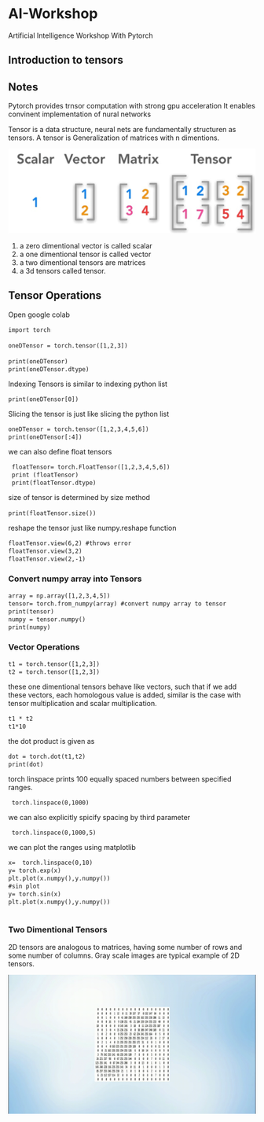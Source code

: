 # AI-Workshop
 Artificial Intelligence Workshop With Pytorch

## Introduction to tensors


## Notes 
Pytorch provides trnsor computation with strong gpu acceleration
It enables convinent implementation of nural networks

Tensor is a data structure, neural nets are fundamentally structuren as tensors.
A tensor is Generalization of matrices with n dimentions. 

![Basic Tensor Structure](https://raw.githubusercontent.com/ShumailaAhmed/AI-Workshop/main/tensors.png?token=ALS5FOFOIKBHZSLPVMXH23TAC2N7G)

1. a zero dimentional vector is called scalar  
2. a one dimentional tensor is called vector   
3. a two dimentional tensors are matrices  
4. a 3d tensors called tensor.  

## Tensor Operations

Open google colab  

```!pip install torch
import torch

oneDTensor = torch.tensor([1,2,3])

print(oneDTensor)
print(oneDTensor.dtype)

```
 Indexing Tensors is similar to indexing python list
 
 ```
 print(oneDTensor[0])
 ```
Slicing the tensor is just like slicing the python list

```
oneDTensor = torch.tensor([1,2,3,4,5,6])
print(oneDTensor[:4])
```

we can also define float tensors

```
 floatTensor= torch.FloatTensor([1,2,3,4,5,6])
 print (floatTensor)
 print(floatTensor.dtype)
 ```
 
 size of tensor is determined by size method
 
 ```print(floatTensor.size())```
 
 
 reshape the tensor just like numpy.reshape function 
 
 ```floatTensor.view(6,1)
 floatTensor.view(6,2) #throws error
 floatTensor.view(3,2)
 floatTensor.view(2,-1)
 ```
 
 ### Convert numpy array into Tensors
 
 ```import numpy as np
 array = np.array([1,2,3,4,5])
 tensor= torch.from_numpy(array) #convert numpy array to tensor
 print(tensor)
 numpy = tensor.numpy()
 print(numpy)
 ```
 
 ### Vector Operations
 
 ```
 t1 = torch.tensor([1,2,3])
t2 = torch.tensor([1,2,3])
 ```
 
 these one dimentional tensors behave like vectors, such that if we add these vectors, each homologous value is added, similar is the case with tensor multiplication and scalar multiplication.
 
 ```t1+t2
 t1 * t2
 t1*10
 
 ```
 the dot product is given as
 
 ```
 dot = torch.dot(t1,t2)
 print(dot)
 ```
 torch linspace prints 100 equally spaced numbers between specified ranges.

 ```
  torch.linspace(0,1000)
 ```
 
 we can also explicitly spicify spacing by third parameter
 
 ```
  torch.linspace(0,1000,5)
 ```
 
 we can plot the ranges using matplotlib
 
```import matplotlib.pyplot as plt
x=  torch.linspace(0,10)
y= torch.exp(x)
plt.plot(x.numpy(),y.numpy())
#sin plot
y= torch.sin(x)
plt.plot(x.numpy(),y.numpy())


```

### Two Dimentional Tensors

2D tensors are analogous to matrices, having some number of rows and some number of columns. Gray scale images are typical example of 2D tensors. 

![2d Tensor example Gray-scale Image](https://raw.githubusercontent.com/ShumailaAhmed/AI-Workshop/main/grayscale.gif?token=ALS5FOD72IAXMHBN6DNTSKTAC2VYY)
